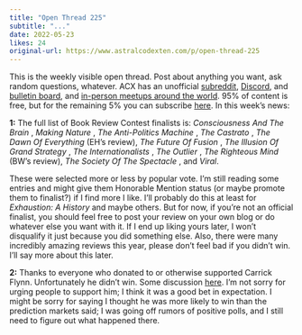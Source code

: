 ```yaml
---
title: "Open Thread 225"
subtitle: "..."
date: 2022-05-23
likes: 24
original-url: https://www.astralcodexten.com/p/open-thread-225
---
```

This is the weekly visible open thread. Post about anything you want, ask random questions, whatever. ACX has an unofficial [subreddit](https://www.reddit.com/r/slatestarcodex/), [Discord](https://discord.gg/RTKtdut), and [bulletin board](https://www.datasecretslox.com/index.php), and [in-person meetups around the world](https://www.lesswrong.com/community?filters%5B0%5D=SSC). 95% of content is free, but for the remaining 5% you can subscribe [here](https://astralcodexten.substack.com/subscribe?). In this week’s news:

 **1:** The full list of Book Review Contest finalists is: _Consciousness And The Brain_ , _Making Nature_ , _The Anti-Politics Machine_ , _The Castrato_ , _The Dawn Of Everything_ (EH’s review), _The Future Of Fusion_ , _The Illusion Of Grand Strategy_ , _The Internationalists_ , _The Outlier_ , _The Righteous Mind_ (BW’s review), _The Society Of The Spectacle_ , and _Viral_.

These were selected more or less by popular vote. I’m still reading some entries and might give them Honorable Mention status (or maybe promote them to finalist?) if I find more I like. I’ll probably do this at least for _Exhaustion: A History_ and maybe others. But for now, if you’re not an official finalist, you should feel free to post your review on your own blog or do whatever else you want with it. If I end up liking yours later, I won’t disqualify it just because you did something else. Also, there were many incredibly amazing reviews this year, please don’t feel bad if you didn’t win. I’ll say more about this later.

 **2:** Thanks to everyone who donated to or otherwise supported Carrick Flynn. Unfortunately he didn’t win. Some discussion [here](https://www.reddit.com/r/slatestarcodex/comments/us4gm2/carrick_flynn_has_lost_the_or06_primary/). I’m not sorry for urging people to support him; I think it was a good bet in expectation. I might be sorry for saying I thought he was more likely to win than the prediction markets said; I was going off rumors of positive polls, and I still need to figure out what happened there.
